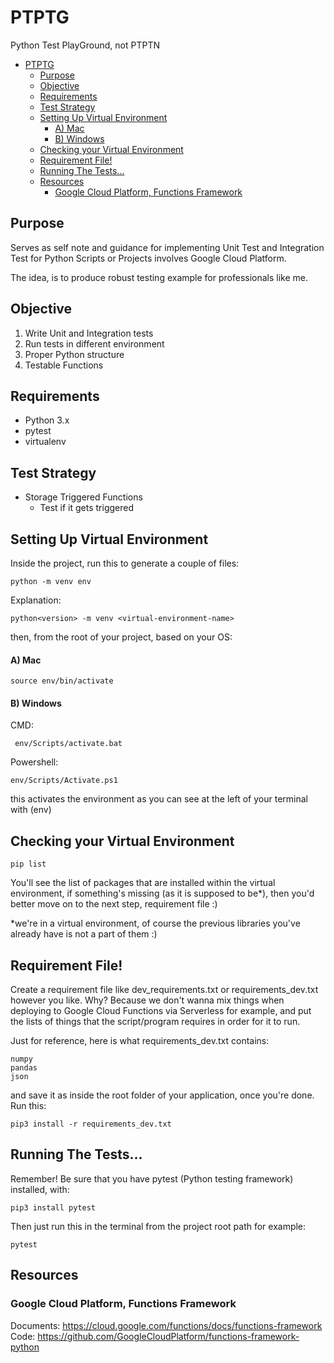 # PTPTG
Python Test PlayGround, not PTPTN

- [PTPTG](#ptptg)
  - [Purpose](#purpose)
  - [Objective](#objective)
  - [Requirements](#requirements)
  - [Test Strategy](#test-strategy)
  - [Setting Up Virtual Environment](#setting-up-virtual-environment)
      - [A) Mac](#a-mac)
      - [B) Windows](#b-windows)
  - [Checking your Virtual Environment](#checking-your-virtual-environment)
  - [Requirement File!](#requirement-file)
  - [Running The Tests...](#running-the-tests)
  - [Resources](#resources)
    - [Google Cloud Platform, Functions Framework](#google-cloud-platform-functions-framework)

## Purpose

Serves as self note and guidance for implementing Unit Test and Integration Test for Python Scripts or Projects involves Google Cloud Platform. 

The idea, is to produce robust testing example for professionals like me.

## Objective

1) Write Unit and Integration tests
2) Run tests in different environment
3) Proper Python structure
4) Testable Functions

## Requirements

* Python 3.x
* pytest
* virtualenv

## Test Strategy

* Storage Triggered Functions
  * Test if it gets triggered

## Setting Up Virtual Environment

Inside the project, run this to generate a couple of files:

```
python -m venv env
```
Explanation:
```
python<version> -m venv <virtual-environment-name>
```

then, from the root of your project, based on your OS:

#### A) Mac
```
source env/bin/activate
```
#### B) Windows

CMD:
```
 env/Scripts/activate.bat
 ```
 Powershell:
 ```
 env/Scripts/Activate.ps1
 ```

this activates the environment as you can see at the left of your terminal with (env)

## Checking your Virtual Environment

```
pip list
```

You'll see the list of packages that are installed within the virtual environment, if something's missing (as it is supposed to be*), then you'd better move on to the next step, requirement file :)

*we're in a virtual environment, of course the previous libraries you've already have is not a part of them :)

## Requirement File!

Create a requirement file like dev_requirements.txt or requirements_dev.txt however you like. Why? Because we don't wanna mix things when deploying to Google Cloud Functions via Serverless for example, and put the lists of things that the script/program requires in order for it to run.

Just for reference, here is what requirements_dev.txt contains:

```
numpy
pandas
json
```

and save it as inside the root folder of your application, once you're done. Run this:

```
pip3 install -r requirements_dev.txt
```

## Running The Tests...

Remember! Be sure that you have pytest (Python testing framework) installed, with:

```
pip3 install pytest
```

Then just run this in the terminal from the project root path for example:
```
pytest
```

## Resources
### Google Cloud Platform, Functions Framework

Documents:  https://cloud.google.com/functions/docs/functions-framework
Code: https://github.com/GoogleCloudPlatform/functions-framework-python